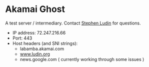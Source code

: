 # Akamai Ghost

A test server / intermediary. Contact [Stephen Ludin](sludin@akamai.com) for questions.

* IP address: 72.247.216.66
* Port: 443
* Host headers (and SNI strings):
  * labamba.akamai.com
  * www.ludin.org
  * news.google.com ( currently working through some issues )